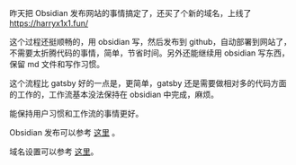 昨天把 Obsidian 发布网站的事情搞定了，还买了个新的域名，上线了 https://harryx1x1.fun/

这个过程还挺顺畅的，用 obsidian 写，然后发布到 github，自动部署到网站了，不需要太折腾代码的事情，简单，节省时间。另外还能继续用 obsidian 写东西，保留 md 文件和写作习惯。

这个流程比 gatsby 好的一点是，更简单，gatsby 还是需要做相对多的代码方面的工作的，工作流基本没法保持在 obsidian 中完成，麻烦。

能保持用户习惯和工作流的事情更好。

Obsidian 发布可以参考 [这里](https://github.com/jobindjohn/obsidian-publish-mkdocs) 。

域名设置可以参考 [这里](https://docs.github.com/en/pages/configuring-a-custom-domain-for-your-github-pages-site/managing-a-custom-domain-for-your-github-pages-site#configuring-a-subdomain)。